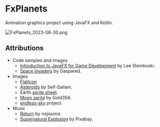 # FxPlanets

Animation graphics project using JavaFX and Kotlin.

![FxPlanets_2023-08-30.png](docs%2FFxPlanets_2023-08-30.png)

## Attributions
* Code samples and images
  * [Introduction to JavaFX for Game Development](https://gamedevelopment.tutsplus.com/introduction-to-javafx-for-game-development--cms-23835t) by Lee Stemkoski.
  * [Space Invaders](https://github.com/Gaspared/Space-Invaders) by Gaspared.
* Images
  * [FlatIcon](https://www.flaticon.com)
  * [Asteroids](https://github.com/Seif-Sallam/Asteroids/tree/master/Astroids/rsc) by Seif-Sallam.
  * Earth [sprite sheet](https://support.singular.live/hc/en-us/articles/360025546472-Sprite-Sheet).
  * [Moon sprite](https://gold356.itch.io/moon-sprite-sheet-32-x-32) by Gold356.
  * [endless-sky](https://github.com/endless-sky/endless-sky) project.
* Music
  * [Return](https://pixabay.com/music/upbeat-return-120581/) by nojisuma.
  * [Supernatural Explosion](https://pixabay.com/sound-effects/supernatural-explosion-104295/) by Pixabay.
